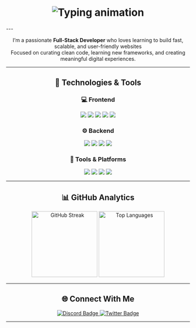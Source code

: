 <h1 align="center">
  <img src="https://readme-typing-svg.herokuapp.com?font=Fira+Code&size=28&duration=2000&pause=1000&color=9A9AFC&center=true&vCenter=true&width=600&lines=Hey+there%2C+I'm+Winterr+🔥;Full-Stack+Developer+%F0%9F%9A%80" alt="Typing animation" />
</h1>
---
<p align="center">
  I’m a passionate <b>Full-Stack Developer</b> who loves learning to build fast, scalable, and user-friendly websites<br>
  Focused on curating clean code, learning new frameworks, and creating meaningful digital experiences.
</p>

---

<h2 align="center">🧩 Technologies & Tools</h2>

<h3 align="center">💻 Frontend</h3>
<p align="center">
  <img src="https://img.shields.io/badge/HTML5-E34F26?style=for-the-badge&logo=html5&logoColor=white" />
  <img src="https://img.shields.io/badge/CSS-1572B6?style=for-the-badge&logo=css3&logoColor=white" />
  <img src="https://img.shields.io/badge/JavaScript-F7DF1E?style=for-the-badge&logo=javascript&logoColor=black" />
  <img src="https://img.shields.io/badge/React-61DAFB?style=for-the-badge&logo=react&logoColor=black" />
  <img src="https://img.shields.io/badge/TypeScript-3178C6?style=for-the-badge&logo=typescript&logoColor=white" />
</p>

<h3 align="center">⚙️ Backend</h3>
<p align="center">
  <img src="https://img.shields.io/badge/Node.js-339933?style=for-the-badge&logo=nodedotjs&logoColor=white" />
  <img src="https://img.shields.io/badge/Python-3776AB?style=for-the-badge&logo=python&logoColor=white" />
  <img src="https://img.shields.io/badge/MySQL-4479A1?style=for-the-badge&logo=mysql&logoColor=white" />
  <img src="https://img.shields.io/badge/C++-00599C?style=for-the-badge&logo=cplusplus&logoColor=white" />
</p>

<h3 align="center">🧰 Tools & Platforms</h3>
<p align="center">
  <img src="https://img.shields.io/badge/Git-F05032?style=for-the-badge&logo=git&logoColor=white" />
  <img src="https://img.shields.io/badge/GitHub-181717?style=for-the-badge&logo=github&logoColor=white" />
  <img src="https://img.shields.io/badge/NPM-CB3837?style=for-the-badge&logo=npm&logoColor=white" />
  <img src="https://img.shields.io/badge/VS%20Code-007ACC?style=for-the-badge&logo=visualstudiocode&logoColor=white" />
</p>

---

<h2 align="center">📊 GitHub Analytics</h2>
<p align="center">
  <img src="https://streak-stats.demolab.com?user=Winterr4077&theme=tokyonight&hide_border=true" height="180" alt="GitHub Streak" />
  <img src="https://github-readme-stats.vercel.app/api/top-langs/?username=Winterr4077&layout=compact&langs_count=10&theme=tokyonight&hide_border=true" height="180" alt="Top Languages" />
</p>

---

<h2 align="center">🌐 Connect With Me</h2>
<p align="center">
  <a href="https://discord.com/users/922820920882626571" target="_blank">
    <img src="https://img.shields.io/badge/Discord-Winterr4077%230000-5865F2?style=for-the-badge&logo=discord&logoColor=white" alt="Discord Badge" />
  </a>
  <a href="https://x.com/Winterr4077" target="_blank">
    <img src="https://img.shields.io/badge/Twitter-%40Winterr4077-1DA1F2?style=for-the-badge&logo=twitter&logoColor=white" alt="Twitter Badge" />
  </a>
</p>

---
